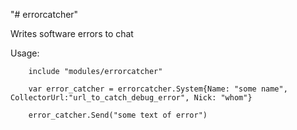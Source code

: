 "# errorcatcher" 

Writes software errors to chat

Usage:

```
	include "modules/errorcatcher"

	var error_catcher = errorcatcher.System{Name: "some name", CollectorUrl:"url_to_catch_debug_error", Nick: "whom"}

	error_catcher.Send("some text of error")
```

